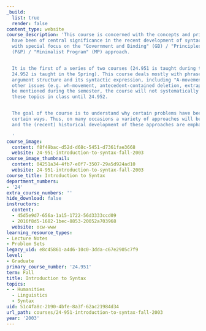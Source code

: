 ```yaml
---
_build:
  list: true
  render: false
content_type: website
course_description: 'This course is concerned with the concepts and principles which
  have been of central significance in the recent development of syntactic theory,
  with special focus on the "Government and Binding" (GB) / "Principles and Parameters"
  (P&P) / "Minimalist Program" (MP) approach.


  It is the first of a series of two courses (24.951 is taught during the Fall and
  24.952 is taught in the Spring). This course deals mostly with phrase structure,
  argument structure and its syntactic expression, including "A-movement". Though
  other issues (e.g. wh-movement, antecedent-contained deletion, extraposition) may
  be mentioned during the semester, the course will not systematically investigate
  these topics in class until 24.952.


  The goal of the course is to understand why certain problems have been treated in
  certain ways. Thus, on many occasions a variety of approaches will be discussed,
  and the (recent) historical development of these approaches are emphasized.

  '
course_image:
  content: f8f49bac-d52d-d68c-5451-d7361fae3668
  website: 24-951-introduction-to-syntax-fall-2003
course_image_thumbnail:
  content: 04251a34-4fb7-e0f7-3507-29a5d924ad10
  website: 24-951-introduction-to-syntax-fall-2003
course_title: Introduction to Syntax
department_numbers:
- '24'
extra_course_numbers: ''
hide_download: false
instructors:
  content:
  - 45d5e9d7-656a-1a15-1722-56d3333ccd09
  - 2016f8d5-1682-1bec-8853-20052a703968
  website: ocw-www
learning_resource_types:
- Lecture Notes
- Problem Sets
legacy_uid: e8c45861-a4d6-10c0-3dda-c67e2905c7f9
level:
- Graduate
primary_course_number: '24.951'
term: Fall
title: Introduction to Syntax
topics:
- - Humanities
  - Linguistics
  - Syntax
uid: 51c4fa8c-2b90-4bfe-8a3f-62ac21984d34
url_path: courses/24-951-introduction-to-syntax-fall-2003
year: '2003'
---
```

